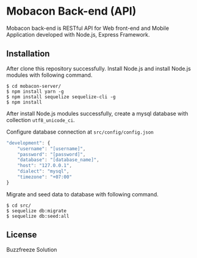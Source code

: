 # Mobacon Back-end (API)

Mobacon back-end is RESTful API for Web front-end and Mobile Application developed with Node.js, Express Framework.

## Installation
After clone this repository successfully. Install Node.js and install Node.js modules with following command.
	
	$ cd mobacon-server/
	$ npm install yarn -g
	$ npm install sequelize sequelize-cli -g
	$ npm install

After install Node.js modules successfully, create a mysql database with collection `utf8_unicode_ci`.

Configure database connection at `src/config/config.json`

```javascript
"development": {
	"username": "[username]",
	"password": "[password]",
	"database": "[database_name]",
	"host": "127.0.0.1",
	"dialect": "mysql",
	"timezone": "+07:00"
}
```

Migrate and seed data to database with following command.
 
	$ cd src/
	$ sequelize db:migrate
	$ sequelize db:seed:all

## License
Buzzfreeze Solution
